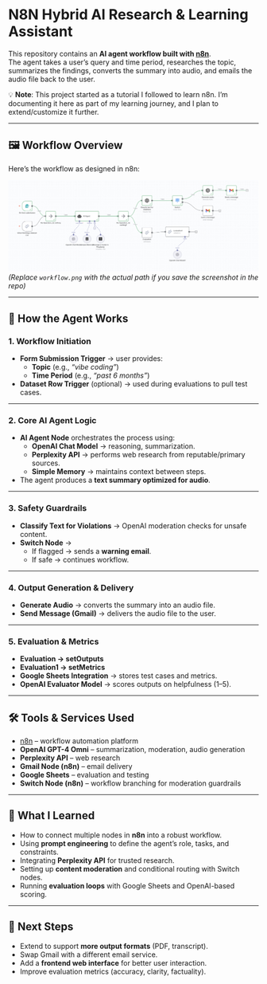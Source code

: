 # N8N Hybrid AI Research & Learning Assistant

This repository contains an **AI agent workflow built with [n8n](https://n8n.io/)**.  
The agent takes a user’s query and time period, researches the topic, summarizes the findings, converts the summary into audio, and emails the audio file back to the user.  

💡 **Note**: This project started as a tutorial I followed to learn n8n. I’m documenting it here as part of my learning journey, and I plan to extend/customize it further.  

---

## 🖼️ Workflow Overview

Here’s the workflow as designed in n8n:

![n8n workflow](./workflow.png)  
*(Replace `workflow.png` with the actual path if you save the screenshot in the repo)*

---

## 🚀 How the Agent Works

### 1. **Workflow Initiation**
- **Form Submission Trigger** → user provides:
  - **Topic** (e.g., *“vibe coding”*)  
  - **Time Period** (e.g., *“past 6 months”*)  
- **Dataset Row Trigger** (optional) → used during evaluations to pull test cases.

---

### 2. **Core AI Agent Logic**
- **AI Agent Node** orchestrates the process using:
  - **OpenAI Chat Model** → reasoning, summarization.  
  - **Perplexity API** → performs web research from reputable/primary sources.  
  - **Simple Memory** → maintains context between steps.  
- The agent produces a **text summary optimized for audio**.

---

### 3. **Safety Guardrails**
- **Classify Text for Violations** → OpenAI moderation checks for unsafe content.  
- **Switch Node** →  
  - If flagged → sends a **warning email**.  
  - If safe → continues workflow.

---

### 4. **Output Generation & Delivery**
- **Generate Audio** → converts the summary into an audio file.  
- **Send Message (Gmail)** → delivers the audio file to the user.  

---

### 5. **Evaluation & Metrics**
- **Evaluation → setOutputs**  
- **Evaluation1 → setMetrics**  
- **Google Sheets Integration** → stores test cases and metrics.  
- **OpenAI Evaluator Model** → scores outputs on helpfulness (1–5).  

---

## 🛠️ Tools & Services Used
- [n8n](https://n8n.io/) – workflow automation platform  
- **OpenAI GPT-4 Omni** – summarization, moderation, audio generation  
- **Perplexity API** – web research  
- **Gmail Node (n8n)** – email delivery  
- **Google Sheets** – evaluation and testing  
- **Switch Node (n8n)** – workflow branching for moderation guardrails  

---

## 📖 What I Learned
- How to connect multiple nodes in **n8n** into a robust workflow.  
- Using **prompt engineering** to define the agent’s role, tasks, and constraints.  
- Integrating **Perplexity API** for trusted research.  
- Setting up **content moderation** and conditional routing with Switch nodes.  
- Running **evaluation loops** with Google Sheets and OpenAI-based scoring.  

---

## 📌 Next Steps
- Extend to support **more output formats** (PDF, transcript).  
- Swap Gmail with a different email service.  
- Add a **frontend web interface** for better user interaction.  
- Improve evaluation metrics (accuracy, clarity, factuality).  


